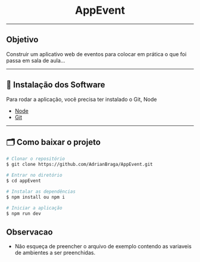 <h1 style='text-align: center'>AppEvent</h1>

---
## Objetivo
Construir um aplicativo web de eventos para colocar em prática o que foi passa em sala de aula...

---

## 👣 Instalação dos Software

Para rodar a aplicação, você precisa ter instalado o Git, Node
- [Node](https://nodejs.org/en/)
- [Git](https://git-scm.com/downloads/)

---

## 🗂️ Como baixar o projeto

```bash
# Clonar o repositório
$ git clone https://github.com/AdrianBraga/AppEvent.git

# Entrar no diretório
$ cd appEvent

# Instalar as dependências
$ npm install ou npm i

# Iniciar a aplicação
$ npm run dev
```
## Observacao

- Não esqueça de preencher o arquivo de exemplo contendo as variaveis de ambientes a ser preenchidas.

